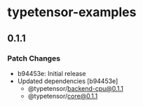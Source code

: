 # typetensor-examples

## 0.1.1

### Patch Changes

- b94453e: Initial release
- Updated dependencies [b94453e]
  - @typetensor/backend-cpu@0.1.1
  - @typetensor/core@0.1.1
